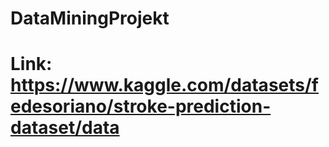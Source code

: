 # DataMiningProjekt
# Link: https://www.kaggle.com/datasets/fedesoriano/stroke-prediction-dataset/data
